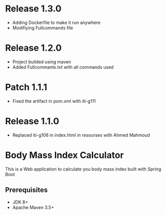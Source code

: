 # Release 1.3.0
* Adding Dockerfile to make it run anywhere
* Modifiying Fullcommands file
# Release 1.2.0
* Project builded using maven
* Added Fullcommants.txt with all commands used
# Patch 1.1.1
* Fixed the artifact in pom.xml with iti-g111

# Release 1.1.0
* Replaced iti-g106 in index.html in resourses with Ahmed Mahmoud

# Body Mass Index Calculator

This is a Web application to calculate you body mass index built with Spring Boot


## Prerequisites
* JDK 8+
* Apache Maven 3.5+

